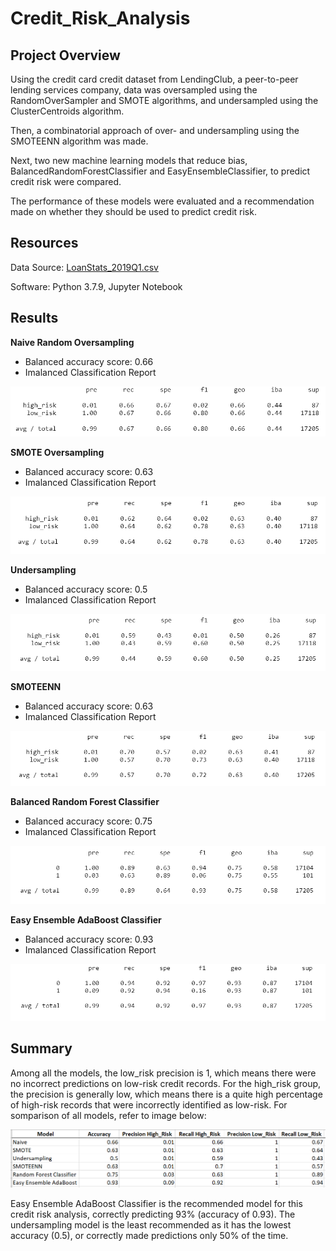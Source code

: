 # Credit_Risk_Analysis

## Project Overview
Using the credit card credit dataset from LendingClub, a peer-to-peer lending services company, data was oversampled using the RandomOverSampler and SMOTE algorithms, and undersampled using the ClusterCentroids algorithm. 

Then, a combinatorial approach of over- and undersampling using the SMOTEENN algorithm was made. 

Next, two new machine learning models that reduce bias, BalancedRandomForestClassifier and EasyEnsembleClassifier, to predict credit risk were compared. 

The performance of these models were evaluated and a recommendation made on whether they should be used to predict credit risk.

## Resources
Data Source: [LoanStats_2019Q1.csv](https://github.com/k-wrenn/Credit_Risk_Analysis/blob/main/Resources/LoanStats_2019Q1.csv)

Software: Python 3.7.9, Jupyter Notebook

## Results
**Naive Random Oversampling**

- Balanced accuracy score: 0.66
- Imalanced Classification Report

![Naive](Resources/Naive.PNG)

**SMOTE Oversampling**

- Balanced accuracy score: 0.63
- Imalanced Classification Report

![SMOTE](Resources/SMOTE.PNG)

**Undersampling**

- Balanced accuracy score: 0.5
- Imalanced Classification Report

![Under](Resources/Under.PNG)

**SMOTEENN**

- Balanced accuracy score: 0.63
- Imalanced Classification Report

![Combo](Resources/Combo.PNG)

**Balanced Random Forest Classifier**

- Balanced accuracy score: 0.75
- Imalanced Classification Report

![Random_Forest](Resources/Random_Forest.PNG)

**Easy Ensemble AdaBoost Classifier**

- Balanced accuracy score: 0.93
- Imalanced Classification Report

![AdaBoost](Resources/AdaBoost.PNG)

## Summary


Among all the models, the low_risk precision is 1, which means there were no incorrect predictions on low-risk credit records. For the high_risk group, the precision is generally low, which means there is a quite high percentage of high-risk records that were incorrectly identified as low-risk. For somparison of all models, refer to image below:

![Chart](Resources/Chart.PNG)

Easy Ensemble AdaBoost Classifier is the recommended model for this credit risk analysis, correctly predicting 93% (accuracy of 0.93). The undersampling model is the least recommended as it has the lowest accuracy (0.5), or correctly made predictions only 50% of the time.

